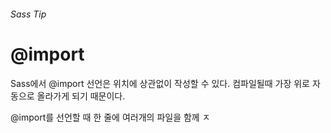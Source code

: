 ###### Sass Tip 

# @import

Sass에서 @import 선언은 위치에 상관없이 작성할 수 있다. 컴파일될때 가장 위로 자동으로 올라가게 되기 때문이다. 

@import를 선언할 때 한 줄에 여러개의 파일을 함께 ㅈ
